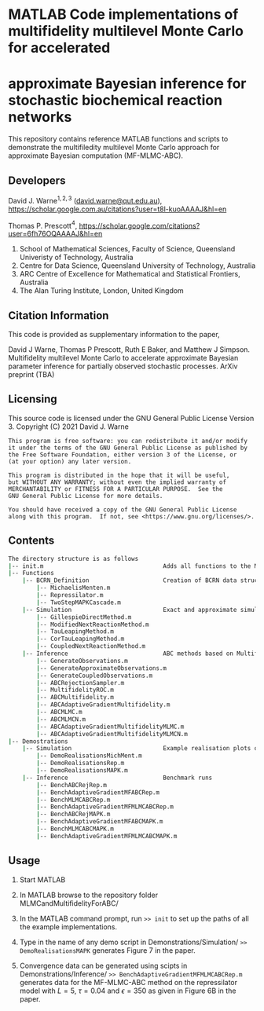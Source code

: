 # MATLAB Code implementations of multifidelity multilevel Monte Carlo for accelerated 
# approximate Bayesian inference for stochastic biochemical reaction networks

This repository contains reference MATLAB functions and scripts to demonstrate the multifiledity multilevel Monte Carlo approach for approximate Bayesian computation (MF-MLMC-ABC).

## Developers

David J. Warne$^{1,2,3}$ (david.warne@qut.edu.au), https://scholar.google.com.au/citations?user=t8l-kuoAAAAJ&hl=en

Thomas P. Prescott$^4$, https://scholar.google.com/citations?user=6fh76OQAAAAJ&hl=en

1. School of Mathematical Sciences, Faculty of Science, Queensland Univeristy of Technology, Australia
2. Centre for Data Science, Queensland University of Technology, Australia
3. ARC Centre of Excellence for Mathematical and Statistical Frontiers, Australia
4. The Alan Turing Institute, London, United Kingdom

## Citation Information

This code is provided as supplementary information to the paper,

David J Warne, Thomas P Prescott, Ruth E Baker, and Matthew J Simpson. Multifidelity multilevel Monte Carlo to accelerate approximate Bayesian parameter inference for partially observed stochastic processes. ArXiv preprint (TBA) 

## Licensing
This source code is licensed under the GNU General Public License Version 3.
Copyright (C) 2021 David J. Warne

    This program is free software: you can redistribute it and/or modify
    it under the terms of the GNU General Public License as published by
    the Free Software Foundation, either version 3 of the License, or
    (at your option) any later version.

    This program is distributed in the hope that it will be useful,
    but WITHOUT ANY WARRANTY; without even the implied warranty of
    MERCHANTABILITY or FITNESS FOR A PARTICULAR PURPOSE.  See the
    GNU General Public License for more details.

    You should have received a copy of the GNU General Public License
    along with this program.  If not, see <https://www.gnu.org/licenses/>.

## Contents

```bash
The directory structure is as follows
|-- init.m                                  Adds all functions to the MATLAB Path
|-- Functions
    |-- BCRN_Definition                     Creation of BCRN data structures
        |-- MichaelisMenten.m
        |-- Repressilator.m
        |-- TwoStepMAPKCascade.m
    |-- Simulation                          Exact and approximate simulation schemes and coupling methods
        |-- GillespieDirectMethod.m
        |-- ModifiedNextReactionMethod.m
        |-- TauLeapingMethod.m
        |-- CorTauLeapingMethod.m
        |-- CoupledNextReactionMethod.m
    |-- Inference                           ABC methods based on Multifidelity and MLMC methods
        |-- GenerateObservations.m
        |-- GenerateApproximateObservations.m
        |-- GenerateCoupledObservations.m
        |-- ABCRejectionSampler.m
        |-- MultifidelityROC.m
        |-- ABCMultifidelity.m
        |-- ABCAdaptiveGradientMultifidelity.m
        |-- ABCMLMC.m
        |-- ABCMLMCN.m
        |-- ABCAdaptiveGradientMultifidelityMLMC.m
        |-- ABCAdaptiveGradientMultifidelityMLMCN.m
|-- Demostrations
    |-- Simulation                          Example realisation plots of models
        |-- DemoRealisationsMichMent.m
        |-- DemoRealisationsRep.m
        |-- DemoRealisationsMAPK.m
    |-- Inference                           Benchmark runs
        |-- BenchABCRejRep.m
        |-- BenchAdaptiveGradientMFABCRep.m
        |-- BenchMLMCABCRep.m
        |-- BenchAdaptiveGradientMFMLMCABCRep.m
        |-- BenchABCRejMAPK.m
        |-- BenchAdaptiveGradientMFABCMAPK.m
        |-- BenchMLMCABCMAPK.m
        |-- BenchAdaptiveGradientMFMLMCABCMAPK.m
```
## Usage

1. Start MATLAB
2. In MATLAB browse to the repository folder MLMCandMultifidelityForABC/
3. In the MATLAB command prompt, run 
   `>> init` 
   to set up the paths of all the example implementations.
4. Type in the name of any demo script in Demonstrations/Simulation/ 
   `>> DemoRealisationsMAPK` 
   generates Figure 7 in the paper.

5. Convergence data can be generated using scipts in Demonstrations/Inference/ 
   `>> BenchAdaptiveGradientMFMLMCABCRep.m`
   generates data for the MF-MLMC-ABC method on the repressilator model with $L= 5$, $\tau = 0.04$ and $\epsilon = 350$ as given in Figure 6B in the paper.

